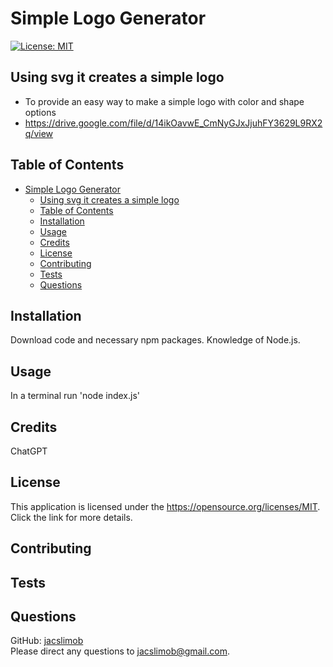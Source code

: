 # Simple Logo Generator
[![License: MIT](https://img.shields.io/badge/License-MIT-yellow.svg)](https://opensource.org/licenses/MIT)
## Using svg it creates a simple logo
               
  - To provide an easy way to make a simple logo with color and shape options
  - https://drive.google.com/file/d/14ikOavwE_CmNyGJxJjuhFY3629L9RX2q/view
        
## Table of Contents        
        
- [Simple Logo Generator](#simple-logo-generator)
  - [Using svg it creates a simple logo](#using-svg-it-creates-a-simple-logo)
  - [Table of Contents](#table-of-contents)
  - [Installation](#installation)
  - [Usage](#usage)
  - [Credits](#credits)
  - [License](#license)
  - [Contributing](#contributing)
  - [Tests](#tests)
  - [Questions](#questions)
        
## Installation
        
Download code and necessary npm packages. Knowledge of Node.js.
        
## Usage
        
In a terminal run 'node index.js'
        
## Credits
        
ChatGPT
        
## License

This application is licensed under the https://opensource.org/licenses/MIT. Click the link for more details.
  
        
## Contributing
        


## Tests



## Questions

GitHub: [jacslimob](https://github.com/jacslimob)   
Please direct any questions to [jacslimob@gmail.com](mailto:jacslimob@gmail.com).
